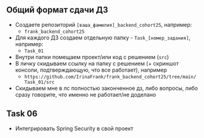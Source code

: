 ## Общий формат сдачи ДЗ

* Создаете репозиторий `[ваша_фамилия]_backend_cohort25`, например:
    * `frank_backend_cohort25`
* Для каждого ДЗ создаем отдельную папку - `Task_[номер_задания]`, например:
    * `Task_01`
* Внутри папки помещаем проект/или код с решением (`src`)
* В личку скидываем ссылку на папку с решением (+ скриншот консоли, подтверждающую, что все работает), например
    * `https://github.com/IrinaFrank/frank_backend_cohort25/tree/main/Task_01/src`
* Скидываем мне в лс полностью законченное дз, либо вопросы, либо сразу говорите, что именно не работает/не доделано

## Task 06

* Интегрировать Spring Security в свой проект
